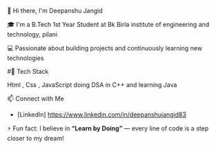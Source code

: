 <!--
**deepanshu83/deepanshu83** is a ✨ _special_ ✨ repository because its `README.md` (this file) appears on your GitHub profile.

Here are some ideas to get you started:

- 🔭 I’m currently working on ...
- 🌱 I’m currently learning ...
- 👯 I’m looking to collaborate on ...
- 🤔 I’m looking for help with ...
- 💬 Ask me about ...
- 📫 How to reach me: ...
- 😄 Pronouns: ...
- ⚡ Fun fact: ...
-->
👋 Hi there, I'm Deepanshu Jangid

🎓 I'm a B.Tech 1st Year Student at 
Bk Birla institute of engineering and technology, pilani 

💻 Passionate about building projects and continuously learning new technologies


#🚀 Tech Stack

Html , Css , JavaScript 
doing DSA in C++ 
and learning Java 

📫 Connect with Me

- [LinkedIn]
https://www.linkedin.com/in/deepanshujangid83

⚡ Fun fact: I believe in **“Learn by Doing”** — every line of code is a step closer to my dream!


